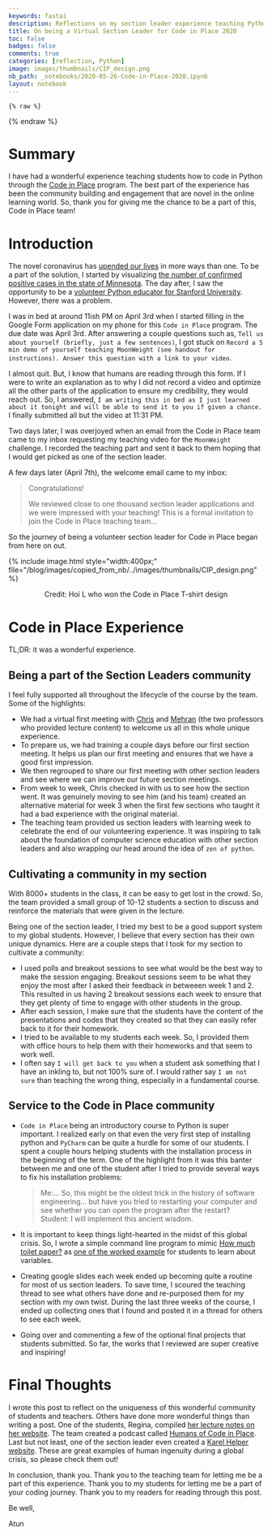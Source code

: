 ```yaml
---
keywords: fastai
description: Reflections on my section leader experience teaching Python through Code in Place program sponsored by Stanford University  
title: On being a Virtual Section Leader for Code in Place 2020  
toc: false  
badges: false  
comments: true  
categories: [reflection, Python]  
image: images/thumbnails/CIP_design.png  
nb_path: _notebooks/2020-05-26-Code-in-Place-2020.ipynb
layout: notebook
---
```


<!--
#################################################
### THIS FILE WAS AUTOGENERATED! DO NOT EDIT! ###
#################################################
# file to edit: _notebooks/2020-05-26-Code-in-Place-2020.ipynb
-->

<div class="container" id="notebook-container">
        
    {% raw %}
    
<div class="cell border-box-sizing code_cell rendered">

</div>
    {% endraw %}

<div class="cell border-box-sizing text_cell rendered"><div class="inner_cell">
<div class="text_cell_render border-box-sizing rendered_html">
<h1 id="Summary">Summary<a class="anchor-link" href="#Summary"> </a></h1><p>I have had a wonderful experience teaching students how to code in Python through the <a href="https://engineering.stanford.edu/news/free-coding-education-time-covid-19">Code in Place</a> program. The best part of the experience has been the community building and engagement that are novel in the online learning world. So, thank you for giving me the chance to be a part of this, Code in Place team!</p>

</div>
</div>
</div>
<div class="cell border-box-sizing text_cell rendered"><div class="inner_cell">
<div class="text_cell_render border-box-sizing rendered_html">
<h1 id="Introduction">Introduction<a class="anchor-link" href="#Introduction"> </a></h1><p>The novel coronavirus has <a href="https://www.wired.com/story/an-oral-history-of-the-day-everything-changed-coronavirus/">upended our lives</a> in more ways than one. To be a part of the solution, I started by visualizing <a href="https://atunanggara.github.io/blog/jupyter/covid-19/altair/2020/04/02/covid-19-dataset.html">the number of confirmed positive cases in the state of Minnesota</a>. The day after, I saw the opportunity to be a <a href="https://engineering.stanford.edu/news/free-coding-education-time-covid-19">volunteer Python educator for Stanford University</a>. However, there was a problem.</p>
<p>I was in bed at around 11ish PM on April 3rd when I started filling in the Google Form application on my phone for this <code>Code in Place</code> program. The due date was April 3rd. After answering a couple questions such as, <code>Tell us about yourself (briefly, just a few sentences)</code>, I got stuck on <code>Record a 5 min demo of yourself teaching MoonWeight (see handout for instructions). Answer this question with a link to your video</code>.</p>
<p>I almost quit. But, I know that humans are reading through this form. If I were to write an explanation as to why I did not record a video and optimize all the other parts of the application to ensure my credibility, they would reach out. So, I answered, <code>I am writing this in bed as I just learned about it tonight and will be able to send it to you if given a chance.</code> I finally submitted all but the video at 11:31 PM.</p>
<p>Two days later, I was overjoyed when an email from the Code in Place team came to my inbox requesting my teaching video for the <code>MoonWeight</code> challenge. I recorded the teaching part and sent it back to them hoping that I would get picked as one of the section leader.</p>
<p>A few days later (April 7th), the welcome email came to my inbox:</p>
<blockquote><p>Congratulations!</p>
<p>We reviewed close to one thousand section leader applications and we were impressed with your teaching! This is a formal invitation to join the Code in Place teaching team...</p>
</blockquote>
<p>So the journey of being a volunteer section leader for Code in Place began from here on out.</p>
<p>{% include image.html style="width:400px;" file="/blog/images/copied_from_nb/../images/thumbnails/CIP_design.png" %}  <p style="text-align: center;"> Credit: Hoi L who won the Code in Place T-shirt design</p></p>

</div>
</div>
</div>
<div class="cell border-box-sizing text_cell rendered"><div class="inner_cell">
<div class="text_cell_render border-box-sizing rendered_html">
<h1 id="Code-in-Place-Experience">Code in Place Experience<a class="anchor-link" href="#Code-in-Place-Experience"> </a></h1><p>TL;DR: it was a wonderful experience.</p>
<h2 id="Being-a-part-of-the-Section-Leaders-community">Being a part of the Section Leaders community<a class="anchor-link" href="#Being-a-part-of-the-Section-Leaders-community"> </a></h2><p>I feel fully supported all throughout the lifecycle of the course by the team. Some of the highlights:</p>
<ul>
<li>We had a virtual first meeting with <a href="https://stanford.edu/~cpiech/bio/index.html">Chris</a> and <a href="http://robotics.stanford.edu/~sahami/bio.html">Mehran</a> (the two professors who provided lecture content) to welcome us all in this whole unique experience.  </li>
<li>To prepare us, we had training a couple days before our first section meeting. It helps us plan our first meeting and ensures that we have a good first impression.  </li>
<li>We then regrouped to share our first meeting with other section leaders and see where we can improve our future section meetings.    </li>
<li>From week to week, Chris checked in with us to see how the section went. It was genuinely moving to see him (and his team) created an alternative material for week 3 when the first few sections who taught it had a bad experience with the original material.  </li>
<li>The teaching team provided us section leaders with learning week to celebrate the end of our volunteering experience. It was inspiring to talk about the foundation of computer science education with other section leaders and also wrapping our head around the idea of <code>zen of python</code>.  </li>
</ul>
<h2 id="Cultivating-a-community-in-my-section">Cultivating a community in my section<a class="anchor-link" href="#Cultivating-a-community-in-my-section"> </a></h2><p>With 8000+ students in the class, it can be easy to get lost in the crowd. So, the team provided a small group of 10-12 students a section to discuss and reinforce the materials that were given in the lecture.</p>
<p>Being one of the section leader, I tried my best to be a good support system to my global students. However, I believe that every section has their own unique dynamics. Here are a couple steps that I took for my section to cultivate a community:</p>
<ul>
<li>I used polls and breakout sessions to see what would be the best way to make the session engaging. Breakout sessions seem to be what they enjoy the most after I asked their feedback in betweeen week 1 and 2. This resulted in us having 2 breakout sessions each week to ensure that they get plenty of time to engage with other students in the group.  </li>
<li>After each session, I make sure that the students have the content of the presentations and codes that they created so that they can easily refer back to it for their homework.  </li>
<li>I tried to be available to my students each week. So, I provided them with office hours to help them with their homeworks and that seem to work well.  </li>
<li>I often say <code>I will get back to you</code> when a student ask something that I have an inkling to, but not 100% sure of. I would rather say <code>I am not sure</code> than teaching the wrong thing, especially in a fundamental course.  </li>
</ul>
<h2 id="Service-to-the-Code-in-Place-community">Service to the Code in Place community<a class="anchor-link" href="#Service-to-the-Code-in-Place-community"> </a></h2><ul>
<li><code>Code in Place</code> being an introductory course to Python is super important. I realized early on that even the very first step of installing python and <code>PyCharm</code> can be quite a hurdle for some of our students. I spent a couple hours helping students with the installation process in the beginning of the term. One of the highlight from it was this banter between me and one of the student after I tried to provide several ways to fix his installation problems:  <blockquote><p>Me:... So, this might be the oldest trick in the history of software engineering... but have you tried to restarting your computer and see whether you can open the program after the restart?  <br>  Student: I will implement this ancient wisdom.</p>
</blockquote>
</li>
</ul>
<ul>
<li><p>It is important to keep things light-hearted in the midst of this global crisis. So, I wrote a simple command line program to mimic <a href="https://howmuchtoiletpaper.com/">How much toilet paper?</a> as <a href="https://compedu.stanford.edu/codeinplace/v1/#/example/how-much-TP">one of the worked example</a> for students to learn about variables.</p>
</li>
<li><p>Creating google slides each week ended up becoming quite a routine for most of us section leaders. To save time, I scoured the teaching thread to see what others have done and re-purposed them for my section with my own twist. During the last three weeks of the course, I ended up collecting ones that I found and posted it in a thread for others to see each week.</p>
</li>
<li><p>Going over and commenting a few of the optional final projects that students submitted. So far, the works that I reviewed are super creative and inspiring!</p>
</li>
</ul>

</div>
</div>
</div>
<div class="cell border-box-sizing text_cell rendered"><div class="inner_cell">
<div class="text_cell_render border-box-sizing rendered_html">
<h1 id="Final-Thoughts">Final Thoughts<a class="anchor-link" href="#Final-Thoughts"> </a></h1><p>I wrote this post to reflect on the uniqueness of this wonderful community of students and teachers. Others have done more wonderful things than writing a post. One of the students, Regina, compiled <a href="https://www.rpgbx.com/python">her lecture notes on her website</a>. The team created a podcast called <a href="https://anchor.fm/code-in-place">Humans of Code in Place</a>. Last but not least, one of the section leader even created a <a href="https://karelhelper.com/">Karel Helper website</a>. These are great examples of human ingenuity during a global crisis, so please check them out!</p>
<p>In conclusion, thank you. Thank you to the teaching team for letting me be a part of this experience. Thank you to my students for letting me be a part of your coding journey. Thank you to my readers for reading through this post.</p>
<p>Be well,</p>
<p>Atun</p>

</div>
</div>
</div>
</div>
 

